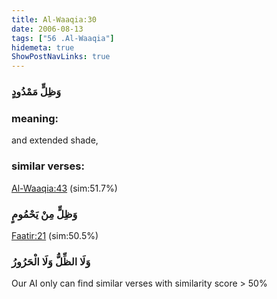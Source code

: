 ```yaml
---
title: Al-Waaqia:30
date: 2006-08-13
tags: ["56 .Al-Waaqia"]
hidemeta: true 
ShowPostNavLinks: true 
---
```

### وَظِلٍّ مَمْدُودٍ
### meaning: 
and extended shade,
### similar verses: 

[Al-Waaqia:43](/56/43) (sim:51.7%)

### وَظِلٍّ مِنْ يَحْمُومٍ

[Faatir:21](/35/21) (sim:50.5%)

### وَلَا الظِّلُّ وَلَا الْحَرُورُ

Our AI only can find similar verses with similarity score > 50% 



